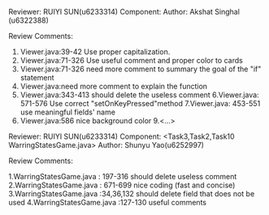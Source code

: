 Reviewer: RUIYI SUN(u6233314)
Component: <Task4 Viewer.java>
Author: Akshat Singhal (u6322388)

Review Comments:

1. Viewer.java:39-42 Use proper capitalization.
2. Viewer.java:71-326 Use useful comment and proper color to cards
3. Viewer.java:71-326 need more comment to summary the goal of the "if" statement<be used to set the color and print the text of game board>
4. Viewer.java:need more comment to explain the function
5. Viewer.java:343-413 should delete the useless comment
6.Viewer.java: 571-576 Use correct "setOnKeyPressed"method
7.Viewer.java: 453-551 use meaningful fields' name
8. Viewer.java:586 nice background color
9.<...>

Reviewer: RUIYI SUN(u6233314)
Component: <Task3,Task2,Task10 WarringStatesGame.java>
Author:  Shunyu Yao(u6252997)

Review Comments:

1.WarringStatesGame.java : 197-316 should delete useless comment
2.WarringStatesGame.java : 671-699 nice coding (fast and concise)
3.WarringStatesGame.java :34,36,132 should delete field that does not be used
4.WarringStatesGame.java :127-130 useful comments
